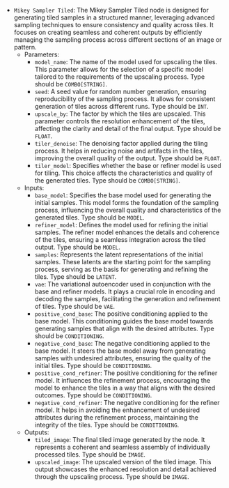 - `Mikey Sampler Tiled`: The Mikey Sampler Tiled node is designed for generating tiled samples in a structured manner, leveraging advanced sampling techniques to ensure consistency and quality across tiles. It focuses on creating seamless and coherent outputs by efficiently managing the sampling process across different sections of an image or pattern.
    - Parameters:
        - `model_name`: The name of the model used for upscaling the tiles. This parameter allows for the selection of a specific model tailored to the requirements of the upscaling process. Type should be `COMBO[STRING]`.
        - `seed`: A seed value for random number generation, ensuring reproducibility of the sampling process. It allows for consistent generation of tiles across different runs. Type should be `INT`.
        - `upscale_by`: The factor by which the tiles are upscaled. This parameter controls the resolution enhancement of the tiles, affecting the clarity and detail of the final output. Type should be `FLOAT`.
        - `tiler_denoise`: The denoising factor applied during the tiling process. It helps in reducing noise and artifacts in the tiles, improving the overall quality of the output. Type should be `FLOAT`.
        - `tiler_model`: Specifies whether the base or refiner model is used for tiling. This choice affects the characteristics and quality of the generated tiles. Type should be `COMBO[STRING]`.
    - Inputs:
        - `base_model`: Specifies the base model used for generating the initial samples. This model forms the foundation of the sampling process, influencing the overall quality and characteristics of the generated tiles. Type should be `MODEL`.
        - `refiner_model`: Defines the model used for refining the initial samples. The refiner model enhances the details and coherence of the tiles, ensuring a seamless integration across the tiled output. Type should be `MODEL`.
        - `samples`: Represents the latent representations of the initial samples. These latents are the starting point for the sampling process, serving as the basis for generating and refining the tiles. Type should be `LATENT`.
        - `vae`: The variational autoencoder used in conjunction with the base and refiner models. It plays a crucial role in encoding and decoding the samples, facilitating the generation and refinement of tiles. Type should be `VAE`.
        - `positive_cond_base`: The positive conditioning applied to the base model. This conditioning guides the base model towards generating samples that align with the desired attributes. Type should be `CONDITIONING`.
        - `negative_cond_base`: The negative conditioning applied to the base model. It steers the base model away from generating samples with undesired attributes, ensuring the quality of the initial tiles. Type should be `CONDITIONING`.
        - `positive_cond_refiner`: The positive conditioning for the refiner model. It influences the refinement process, encouraging the model to enhance the tiles in a way that aligns with the desired outcomes. Type should be `CONDITIONING`.
        - `negative_cond_refiner`: The negative conditioning for the refiner model. It helps in avoiding the enhancement of undesired attributes during the refinement process, maintaining the integrity of the tiles. Type should be `CONDITIONING`.
    - Outputs:
        - `tiled_image`: The final tiled image generated by the node. It represents a coherent and seamless assembly of individually processed tiles. Type should be `IMAGE`.
        - `upscaled_image`: The upscaled version of the tiled image. This output showcases the enhanced resolution and detail achieved through the upscaling process. Type should be `IMAGE`.
